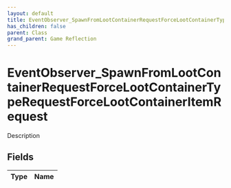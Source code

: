 ```yaml
---
layout: default
title: EventObserver_SpawnFromLootContainerRequestForceLootContainerTypeRequestForceLootContainerItemRequest
has_children: false
parent: Class
grand_parent: Game Reflection
---
```

# EventObserver_SpawnFromLootContainerRequestForceLootContainerTypeRequestForceLootContainerItemRequest
Description 

## Fields

| Type | Name |
|:-------------|:--------------|

